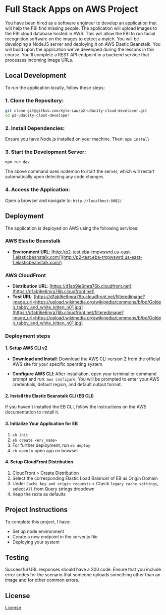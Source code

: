 # Full Stack Apps on AWS Project

You have been hired as a software engineer to develop an application that will help the FBI find missing people. The application will upload images to the FBI cloud database hosted in AWS. This will allow the FBI to run facial recognition software on the images to detect a match. You will be developing a NodeJS server and deploying it on AWS Elastic Beanstalk.
You will build upon the application we've developed during the lessons in this course. You'll complete a REST API endpoint in a backend service that processes incoming image URLs.

## Local Development

To run the application locally, follow these steps:

### 1. Clone the Repository:

```bash
git clone git@github.com:Kyle-Law/p2-udacity-cloud-developer.git
cd p2-udacity-cloud-developer
```

### 2. Install Dependencies:

Ensure you have Node.js installed on your machine. Then: `npm install`

### 3. Start the Development Server:

`npm run dev`

The above command uses nodemon to start the server, which will restart automatically upon detecting any code changes.

### 4. Access the Application:

Open a browser and navigate to: `http://localhost:8082/`

## Deployment

The application is deployed on AWS using the following services:

### AWS Elastic Beanstalk

- **Environment URL**: [http://p2-test.eba-rmpwswrd.us-east-1.elasticbeanstalk.com/](http://p2-test.eba-rmpwswrd.us-east-1.elasticbeanstalk.com/)

### AWS CloudFront

- **Distribution URL**: [https://d1ab9ie6mra76b.cloudfront.net](https://d1ab9ie6mra76b.cloudfront.net)
- **Test URL**: [https://d1ab9ie6mra76b.cloudfront.net/filteredimage?image_url=https://upload.wikimedia.org/wikipedia/commons/b/bd/Golden_tabby_and_white_kitten_n01.jpg](https://d1ab9ie6mra76b.cloudfront.net/filteredimage?image_url=https://upload.wikimedia.org/wikipedia/commons/b/bd/Golden_tabby_and_white_kitten_n01.jpg)

### Deployment steps

#### 1. Setup AWS CLI v2

- **Download and Install**:
  Download the AWS CLI version 2 from the official AWS site for your specific operating system.

- **Configure AWS CLI**:
  After installation, open your terminal or command prompt and run: `aws configure`, You will be prompted to enter your AWS credentials, default region, and default output format.

#### 2. Install the Elastic Beanstalk CLI (EB CLI)

If you haven't installed the EB CLI, follow the instructions on the AWS documentation to install it.

#### 3. Initialize Your Application for EB

1. `eb init`
2. `eb create <env_name>`
3. For further deployment, run `eb deploy`
4. `eb open` to open app on browser

#### 4. Setup CloudFront Distribution

1. CloudFront > Create Distribution
2. Select the corresponding Elastic Load Balancer of EB as Origin Domain
3. Under `Cache key and origin requests` > Check `legacy cache settings`, select `All` from Query strings dropdown
4. Keep the rests as defaults

## Project Instructions

To complete this project, I have:

- Set up node environment
- Create a new endpoint in the server.js file
- Deploying your system

## Testing

Successful URL responses should have a 200 code. Ensure that you include error codes for the scenario that someone uploads something other than an image and for other common errors.

## License

[License](LICENSE.txt)
